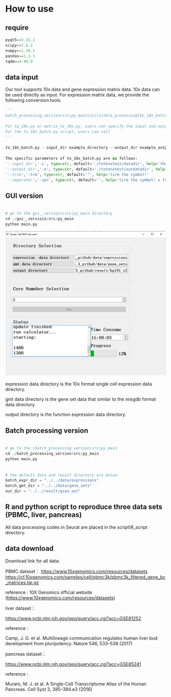 # How to use

## require

```python
pyqt5==5.15.1
scipy==1.5.2
numpy==1.19.1
pandas==1.1.1
tqdm==4.49.0
```
## data input
Our tool supports 10x data and gene expression matrix data. 10x data can be used directly as input. For expression matrix data, we provide the following conversion tools.
```python
'''
batch_processing_version\src\py_main\utils\data_processing\to_10x_batch.py is a batch conversion tool.

For to_10x.py or matrix_to_10x.py, users can specify the input and output file names by specifying the inputfile and outputdir variables in the script.
For the to_10x_batch.py script, users can call 
'''

to_10x_batch.py --input_dir example_directory --output_dir example_output_directory for batch transcription.

The specific parameters of to_10x_batch.py are as follows:
'--input_dir','-i', type=str, default='./totenxtest/datadir', help='the input data directory!'
'--output_dir','-o', type=str, default='./totenxtest/outdatadir', help='the output data directory!'
'--trim','-trm', type=str, default='"', help='tirm the symbol!'
'--seperater','-spr', type=str, default='', help='tirm the symbol! s for space '
```

## GUI version

```python

# go to the gui__versioin\src\py_main directory
cd ./gui__versioin/src/py_main
python main.py


```



![image-20201202143317111](./image-20201202143317111.png)



expression data directory is the 10x format single cell expression data directory.

gmt data directory is the gene set data that similar to the misgdb format data directory.

output directory is the function expression data directory.





## Batch processing version

```python

# go to the \batch_processing_version\src\py_main
cd ./batch_processing_version/src/py_main
python main.py


# the default data and result directory are below:
batch_expr_dir = "../../data/expressions"
batch_gmt_dir = "../../data/gene_sets"
out_dir = "../../result/gsea_out"


```

## R and python script to reproduce three data sets (PBMC, liver, pancreas)

All data processing codes in Seurat are placed in the script\R_script directory.



## data download

Download link for all data:

PBMC dataset：
https://www.10xgenomics.com/resources/datasets
https://cf.10xgenomics.com/samples/cell/pbmc3k/pbmc3k_filtered_gene_bc_matrices.tar.gz

reference :
10X Genomics official website (https://www.10xgenomics.com/resources/datasets)



liver dataset：

https://www.ncbi.nlm.nih.gov/geo/query/acc.cgi?acc=GSE81252

reference :

Camp, J. G. et al. Multilineage communication regulates human liver bud development from pluripotency. Nature 546, 533–538 (2017)



pancreas dataset：

https://www.ncbi.nlm.nih.gov/geo/query/acc.cgi?acc=GSE85241

reference :

Muraro, M. J. et al. A Single-Cell Transcriptome Atlas of the Human Pancreas. Cell Syst 3, 385–394.e3 (2016)

